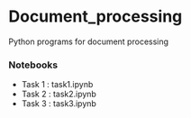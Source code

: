 # Document_processing
Python programs for document processing

### Notebooks 
- Task 1 : task1.ipynb 
- Task 2 : task2.ipynb
- Task 3 : task3.ipynb
